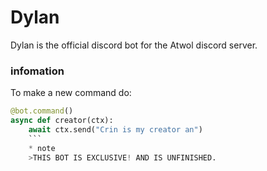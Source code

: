 # Dylan
Dylan is the official discord bot for the Atwol discord server.


### infomation
To make a new command do:
```py
@bot.command() 
async def creator(ctx):
    await ctx.send("Crin is my creator an")
    ```
    * note 
    >THIS BOT IS EXCLUSIVE! AND IS UNFINISHED.
